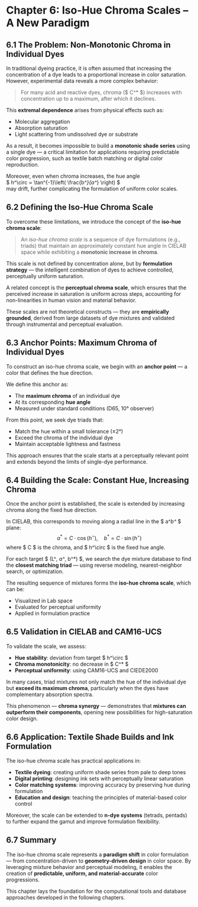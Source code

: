 # Chapter 6: Iso-Hue Chroma Scales – A New Paradigm

## 6.1 The Problem: Non-Monotonic Chroma in Individual Dyes

In traditional dyeing practice, it is often assumed that increasing the concentration of a dye leads to a proportional increase in color saturation. However, experimental data reveals a more complex behavior:  
> For many acid and reactive dyes, chroma ($ C^* $) increases with concentration up to a maximum, after which it declines.

This **extremal dependence** arises from physical effects such as:
- Molecular aggregation
- Absorption saturation
- Light scattering from undissolved dye or substrate

As a result, it becomes impossible to build a **monotonic shade series** using a single dye — a critical limitation for applications requiring predictable color progression, such as textile batch matching or digital color reproduction.

Moreover, even when chroma increases, the hue angle  
$ h^\circ = \tan^{-1}\left( \frac{b^*}{a^*} \right) $  
may drift, further complicating the formulation of uniform color scales.

## 6.2 Defining the Iso-Hue Chroma Scale

To overcome these limitations, we introduce the concept of the **iso-hue chroma scale**:

> An *iso-hue chroma scale* is a sequence of dye formulations (e.g., triads) that maintain an approximately constant hue angle in CIELAB space while exhibiting a **monotonic increase in chroma**.

This scale is not defined by concentration alone, but by **formulation strategy** — the intelligent combination of dyes to achieve controlled, perceptually uniform saturation.

A related concept is the **perceptual chroma scale**, which ensures that the perceived increase in saturation is uniform across steps, accounting for non-linearities in human vision and material behavior.

These scales are not theoretical constructs — they are **empirically grounded**, derived from large datasets of dye mixtures and validated through instrumental and perceptual evaluation.

## 6.3 Anchor Points: Maximum Chroma of Individual Dyes

To construct an iso-hue chroma scale, we begin with an **anchor point** — a color that defines the hue direction.

We define this anchor as:
- The **maximum chroma** of an individual dye
- At its corresponding **hue angle**
- Measured under standard conditions (D65, 10° observer)

From this point, we seek dye triads that:
- Match the hue within a small tolerance (±2°)
- Exceed the chroma of the individual dye
- Maintain acceptable lightness and fastness

This approach ensures that the scale starts at a perceptually relevant point and extends beyond the limits of single-dye performance.

## 6.4 Building the Scale: Constant Hue, Increasing Chroma

Once the anchor point is established, the scale is extended by increasing chroma along the fixed hue direction.

In CIELAB, this corresponds to moving along a radial line in the $ a^*b^* $ plane:
$$
a^* = C \cdot \cos(h^\circ), \quad b^* = C \cdot \sin(h^\circ)
$$
where $ C $ is the chroma, and $ h^\circ $ is the fixed hue angle.

For each target $ (L^*, a^*, b^*) $, we search the dye mixture database to find the **closest matching triad** — using reverse modeling, nearest-neighbor search, or optimization.

The resulting sequence of mixtures forms the **iso-hue chroma scale**, which can be:
- Visualized in Lab space
- Evaluated for perceptual uniformity
- Applied in formulation practice

## 6.5 Validation in CIELAB and CAM16-UCS

To validate the scale, we assess:
- **Hue stability**: deviation from target $ h^\circ $
- **Chroma monotonicity**: no decrease in $ C^* $
- **Perceptual uniformity**: using CAM16-UCS and CIEDE2000

In many cases, triad mixtures not only match the hue of the individual dye but **exceed its maximum chroma**, particularly when the dyes have complementary absorption spectra.

This phenomenon — **chroma synergy** — demonstrates that **mixtures can outperform their components**, opening new possibilities for high-saturation color design.

## 6.6 Application: Textile Shade Builds and Ink Formulation

The iso-hue chroma scale has practical applications in:
- **Textile dyeing**: creating uniform shade series from pale to deep tones
- **Digital printing**: designing ink sets with perceptually linear saturation
- **Color matching systems**: improving accuracy by preserving hue during formulation
- **Education and design**: teaching the principles of material-based color control

Moreover, the scale can be extended to **n-dye systems** (tetrads, pentads) to further expand the gamut and improve formulation flexibility.

## 6.7 Summary

The iso-hue chroma scale represents a **paradigm shift** in color formulation — from concentration-driven to **geometry-driven design** in color space. By leveraging mixture behavior and perceptual modeling, it enables the creation of **predictable, uniform, and material-accurate** color progressions.

This chapter lays the foundation for the computational tools and database approaches developed in the following chapters.